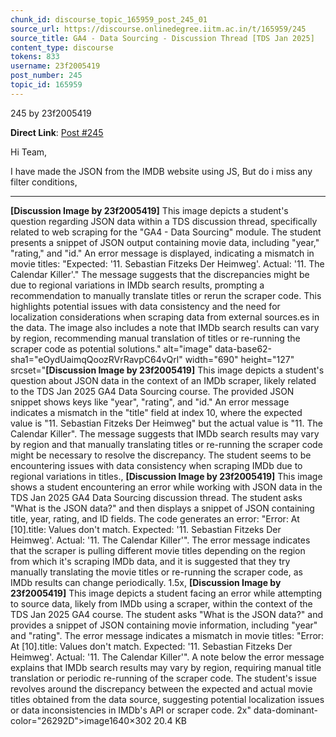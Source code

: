 ```yaml
---
chunk_id: discourse_topic_165959_post_245_01
source_url: https://discourse.onlinedegree.iitm.ac.in/t/165959/245
source_title: GA4 - Data Sourcing - Discussion Thread [TDS Jan 2025]
content_type: discourse
tokens: 833
username: 23f2005419
post_number: 245
topic_id: 165959
---
```


245 by 23f2005419

**Direct Link**: [Post #245](https://discourse.onlinedegree.iitm.ac.in/t/165959/245)

Hi Team,

I have made the JSON from the IMDB website using JS, But do i miss any filter conditions,

---

**[Discussion Image by 23f2005419]** This image depicts a student's question regarding JSON data within a TDS discussion thread, specifically related to web scraping for the "GA4 - Data Sourcing" module. The student presents a snippet of JSON output containing movie data, including "year," "rating," and "id." An error message is displayed, indicating a mismatch in movie titles: "Expected: '11. Sebastian Fitzeks Der Heimweg'. Actual: '11. The Calendar Killer'." The message suggests that the discrepancies might be due to regional variations in IMDb search results, prompting a recommendation to manually translate titles or rerun the scraper code. This highlights potential issues with data consistency and the need for localization considerations when scraping data from external sources.es in the data. The image also includes a note that IMDb search results can vary by region, recommending manual translation of titles or re-running the scraper code as potential solutions." alt="image" data-base62-sha1="eOydUaimqQoozRVrRavpC64vQrl" width="690" height="127" srcset="**[Discussion Image by 23f2005419]** This image depicts a student's question about JSON data in the context of an IMDb scraper, likely related to the TDS Jan 2025 GA4 Data Sourcing course. The provided JSON snippet shows keys like "year", "rating", and "id." An error message indicates a mismatch in the "title" field at index 10, where the expected value is "11. Sebastian Fitzeks Der Heimweg" but the actual value is "11. The Calendar Killer". The message suggests that IMDb search results may vary by region and that manually translating titles or re-running the scraper code might be necessary to resolve the discrepancy. The student seems to be encountering issues with data consistency when scraping IMDb due to regional variations in titles., **[Discussion Image by 23f2005419]** This image shows a student encountering an error while working with JSON data in the TDS Jan 2025 GA4 Data Sourcing discussion thread. The student asks "What is the JSON data?" and then displays a snippet of JSON containing title, year, rating, and ID fields. The code generates an error: "Error: At [10].title: Values don't match. Expected: '11. Sebastian Fitzeks Der Heimweg'. Actual: '11. The Calendar Killer'". The error message indicates that the scraper is pulling different movie titles depending on the region from which it's scraping IMDb data, and it is suggested that they try manually translating the movie titles or re-running the scraper code, as IMDb results can change periodically. 1.5x, **[Discussion Image by 23f2005419]** This image depicts a student facing an error while attempting to source data, likely from IMDb using a scraper, within the context of the TDS Jan 2025 GA4 course. The student asks "What is the JSON data?" and provides a snippet of JSON containing movie information, including "year" and "rating". The error message indicates a mismatch in movie titles: "Error: At [10].title: Values don't match. Expected: '11. Sebastian Fitzeks Der Heimweg'. Actual: '11. The Calendar Killer'". A note below the error message explains that IMDb search results may vary by region, requiring manual title translation or periodic re-running of the scraper code. The student's issue revolves around the discrepancy between the expected and actual movie titles obtained from the data source, suggesting potential localization issues or data inconsistencies in IMDb's API or scraper code. 2x" data-dominant-color="26292D">image1640×302 20.4 KB
